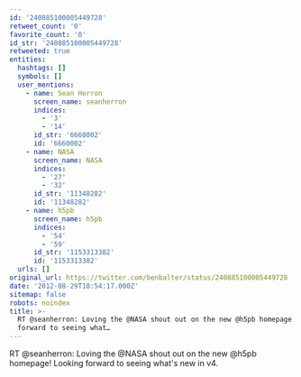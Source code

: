 ```yaml
---
id: '240885100005449728'
retweet_count: '0'
favorite_count: '0'
id_str: '240885100005449728'
retweeted: true
entities:
  hashtags: []
  symbols: []
  user_mentions:
    - name: Sean Herron
      screen_name: seanherron
      indices:
        - '3'
        - '14'
      id_str: '6660002'
      id: '6660002'
    - name: NASA
      screen_name: NASA
      indices:
        - '27'
        - '32'
      id_str: '11348282'
      id: '11348282'
    - name: h5pb
      screen_name: h5pb
      indices:
        - '54'
        - '59'
      id_str: '1153313382'
      id: '1153313382'
  urls: []
original_url: https://twitter.com/benbalter/status/240885100005449728
date: '2012-08-29T18:54:17.000Z'
sitemap: false
robots: noindex
title: >-
  RT @seanherron: Loving the @NASA shout out on the new @h5pb homepage! Looking
  forward to seeing what…
---
```


RT @seanherron: Loving the @NASA shout out on the new @h5pb homepage! Looking forward to seeing what's new in v4.